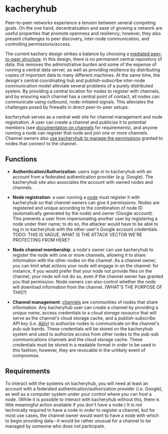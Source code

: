 # kacheryhub

Peer-to-peer networks experience a tension between several competing goals.
On the one hand, decentralization and ease of growing a network are useful
properties that promote openness and resiliency;
however, they also present challenges to peer
discovery, inter-node communication, and controlling permissions/access.

The current kachery design strikes a balance by choosing a
[mediated peer-to-peer structure](./node.md#communications). In this design,
there is no permanent central repository of data: this removes the administrative
burden and some of the expense of running a central data server, as well as
providing resilience by distributing copies of important data to many different
machines. At the same time, the design's central coordinating hub and
publish-subscribe inter-node communication model alleviate several problems of
a purely distributed system. By providing a central location for nodes to
register with channels, and by ensuring each channel has a central point
of contact, all nodes can communicate using outbound, node-initiated
signals. This alleviates the challenges posed by firewalls in direct
peer-to-peer setups.

*kacheryhub* serves as a central web site for channel management and node
registration. A user can create a channel and publicize it to potential
members (see [documentation on channels](./channel.md) for requirements), and
anyone running a node can register that node and join one or more channels.
Channel owners also
[use kacheryhub to manage the permissions](./security.md#permissions)
granted to nodes that connect to the channel.

## Functions

* **Authentication/Authorization**: users sign in to kacheryhub with an account
from a federated authentication provider (e.g. Google). The kacheryhub site also
associates the account with owned nodes and channels.

* **Node registration**: a user running a [node](./node.md)
must register it with kacheryhub
so that channel owners can give it permissions. Nodes are registered and unique
according to the combination of node ID (automatically generated by the node)
and owner (Google account). This prevents a user from impersonating another
user by registering a node under their name; to do so, the attacker
would have to be able to log in to kacheryhub with the
other user's Google account credentials.
TODO: THIS IS VAGUE, WHAT IS THE ATTACK VECTOR WE'RE PROTECTING FROM HERE?

* **Node channel membership**: a node's owner can use kacheryhub to register
the node with one or more channels, allowing it to share information with the
other nodes on the channel. As a channel owner, you can limit what actions your
node will engage in on the channel: for instance, if you would prefer that your
node not provide files on the channel, your node will not do so, even if the
channel owner has granted you that permission. Node owners can also control
whether the node will download information from the channel. (WHAT'S THE PURPOSE
OF THIS?)

* **Channel management**: [channels](./channel.md) are communities of nodes
that share information. Any kacheryhub user can create a channel by providing
a *unique name*, access credentials to a
*cloud storage resource* that will serve as the channel's cloud storage cache, and
a *publish-subscribe API key* (i.e. [Ably](https://ably.com/pub-sub-messaging))
to authorize nodes to communicate on the channel's pub-sub bands. These credentials
will be stored on the kacheryhub system and used to authorize access from
other nodes to the pub-sub communications channels and the cloud storage cache.
These credentials must be stored in a readable format in order to be used in
this fashion; however, they are revocable in the unlikely event of compromise.

## Requirements

To interact with the systems on kacheryhub, you will need at least an account
with a federated authentication/authorization provider (i.e. Google), as well as
a computer system under your control where you can host a node. (While it is
possible to interact with kacheryhub without this, there is little meaningful
action available if you don't have a node.) It is not technically required to
have a node in order to register a channel, but for most use cases, the channel
owner would want to have a node with which to begin providing data--it would be
rather unusual for a channel to be managed by someone who does not participate.
